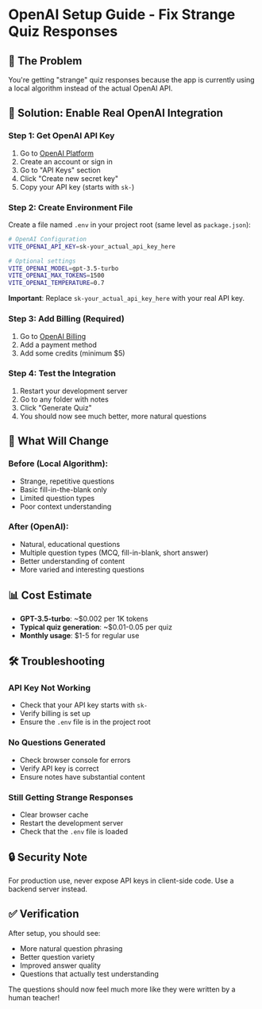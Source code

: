 # OpenAI Setup Guide - Fix Strange Quiz Responses

## 🎯 **The Problem**
You're getting "strange" quiz responses because the app is currently using a local algorithm instead of the actual OpenAI API.

## 🚀 **Solution: Enable Real OpenAI Integration**

### Step 1: Get OpenAI API Key
1. Go to [OpenAI Platform](https://platform.openai.com/)
2. Create an account or sign in
3. Go to "API Keys" section
4. Click "Create new secret key"
5. Copy your API key (starts with `sk-`)

### Step 2: Create Environment File
Create a file named `.env` in your project root (same level as `package.json`):

```bash
# OpenAI Configuration
VITE_OPENAI_API_KEY=sk-your_actual_api_key_here

# Optional settings
VITE_OPENAI_MODEL=gpt-3.5-turbo
VITE_OPENAI_MAX_TOKENS=1500
VITE_OPENAI_TEMPERATURE=0.7
```

**Important**: Replace `sk-your_actual_api_key_here` with your real API key.

### Step 3: Add Billing (Required)
1. Go to [OpenAI Billing](https://platform.openai.com/account/billing)
2. Add a payment method
3. Add some credits (minimum $5)

### Step 4: Test the Integration
1. Restart your development server
2. Go to any folder with notes
3. Click "Generate Quiz"
4. You should now see much better, more natural questions

## 🔧 **What Will Change**

### Before (Local Algorithm):
- Strange, repetitive questions
- Basic fill-in-the-blank only
- Limited question types
- Poor context understanding

### After (OpenAI):
- Natural, educational questions
- Multiple question types (MCQ, fill-in-blank, short answer)
- Better understanding of content
- More varied and interesting questions

## 📊 **Cost Estimate**
- **GPT-3.5-turbo**: ~$0.002 per 1K tokens
- **Typical quiz generation**: ~$0.01-0.05 per quiz
- **Monthly usage**: $1-5 for regular use

## 🛠️ **Troubleshooting**

### API Key Not Working
- Check that your API key starts with `sk-`
- Verify billing is set up
- Ensure the `.env` file is in the project root

### No Questions Generated
- Check browser console for errors
- Verify API key is correct
- Ensure notes have substantial content

### Still Getting Strange Responses
- Clear browser cache
- Restart the development server
- Check that the `.env` file is loaded

## 🔒 **Security Note**
For production use, never expose API keys in client-side code. Use a backend server instead.

## ✅ **Verification**
After setup, you should see:
- More natural question phrasing
- Better question variety
- Improved answer quality
- Questions that actually test understanding

The questions should now feel much more like they were written by a human teacher!